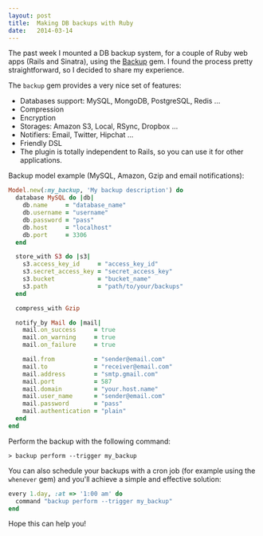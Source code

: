 ```yaml
---
layout: post
title:  Making DB backups with Ruby
date:   2014-03-14
---
```


The past week I mounted a DB backup system, for a couple of Ruby web apps (Rails and Sinatra), using the [Backup](https://github.com/backup/backup) gem. I found the process pretty straightforward, so I decided to share my experience.

The `backup` gem provides a very nice set of features:

- Databases support: MySQL, MongoDB, PostgreSQL, Redis ...
- Compression
- Encryption
- Storages: Amazon S3, Local, RSync, Dropbox ...
- Notifiers: Email, Twitter, Hipchat ...
- Friendly DSL
- The plugin is totally independent to Rails, so you can use it for other applications.

Backup model example (MySQL, Amazon, Gzip and email notifications):

```ruby
Model.new(:my_backup, 'My backup description') do
  database MySQL do |db|
    db.name     = "database_name"
    db.username = "username"
    db.password = "pass"
    db.host     = "localhost"
    db.port     = 3306
  end

  store_with S3 do |s3|
    s3.access_key_id     = "access_key_id"
    s3.secret_access_key = "secret_access_key"
    s3.bucket            = "bucket_name"
    s3.path              = "path/to/your/backups"
  end

  compress_with Gzip

  notify_by Mail do |mail|
    mail.on_success     = true
    mail.on_warning     = true
    mail.on_failure     = true

    mail.from           = "sender@email.com"
    mail.to             = "receiver@email.com"
    mail.address        = "smtp.gmail.com"
    mail.port           = 587
    mail.domain         = "your.host.name"
    mail.user_name      = "sender@email.com"
    mail.password       = "pass"
    mail.authentication = "plain"
  end
end
```

Perform the backup with the following command:

```
> backup perform --trigger my_backup
```

You can also schedule your backups with a cron job (for example using the `whenever` gem) and you'll achieve a simple and effective solution:

```ruby
every 1.day, :at => '1:00 am' do
  command "backup perform --trigger my_backup"
end
```

Hope this can help you!
